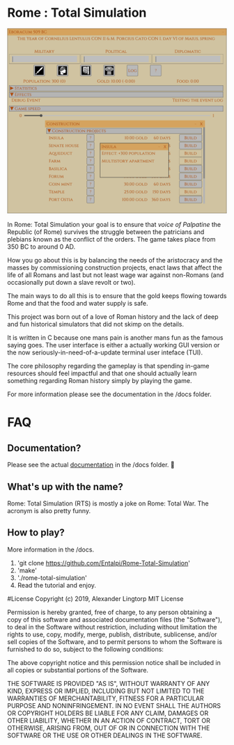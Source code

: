 # Rome : Total Simulation
![](https://raw.githubusercontent.com/Entalpi/Rome-Total-Simulation/master/resources/screenshots/rts-screenshot.png)

In Rome: Total Simulation your goal is to ensure that *voice of Palpatine* the
Republic (of Rome) survives the struggle between the patricians and plebians
known as the conflict of the orders. The game takes place from 350 BC to around
0 AD.

How you go about this is by balancing the needs of the aristocracy and the
masses by commissioning construction projects, enact laws that affect the life
of all Romans and last but not least wage war against non-Romans (and
occasionally put down a slave revolt or two).

The main ways to do all this is to ensure that the gold keeps flowing towards
Rome and that the food and water supply is safe.

This project was born out of a love of Roman history and the lack of deep and
fun historical simulators that did not skimp on the details.

It is written in C because one mans pain is another mans fun as the famous saying goes.
The user interface is either a actually working GUI version or the now
seriously-in-need-of-a-update terminal user inteface (TUI).

The core philosophy regarding the gameplay is that spending in-game resources
should feel impactful and that one should actually learn something regarding
Roman history simply by playing the game.

For more information please see the documentation in the /docs folder.

# FAQ
## Documentation?
Please see the actual
[documentation](https://github.com/Entalpi/Rome-Total-Simulation/blob/master/docs/docs.org)
in the /docs folder. 📃

## What's up with the name?
Rome: Total Simulation (RTS) is mostly a joke on Rome: Total War. The acronym is
also pretty funny.

## How to play?
More information in the /docs.

1. 'git clone https://github.com/Entalpi/Rome-Total-Simulation'
2. 'make'
3. './rome-total-simulation'
4. Read the tutorial and enjoy.

#License
Copyright (c) 2019, Alexander Lingtorp MIT License

Permission is hereby granted, free of charge, to any person obtaining a copy of
this software and associated documentation files (the "Software"), to deal in
the Software without restriction, including without limitation the rights to
use, copy, modify, merge, publish, distribute, sublicense, and/or sell copies of
the Software, and to permit persons to whom the Software is furnished to do so,
subject to the following conditions:

The above copyright notice and this permission notice shall be included in all
copies or substantial portions of the Software.

THE SOFTWARE IS PROVIDED "AS IS", WITHOUT WARRANTY OF ANY KIND, EXPRESS OR
IMPLIED, INCLUDING BUT NOT LIMITED TO THE WARRANTIES OF MERCHANTABILITY, FITNESS
FOR A PARTICULAR PURPOSE AND NONINFRINGEMENT. IN NO EVENT SHALL THE AUTHORS OR
COPYRIGHT HOLDERS BE LIABLE FOR ANY CLAIM, DAMAGES OR OTHER LIABILITY, WHETHER
IN AN ACTION OF CONTRACT, TORT OR OTHERWISE, ARISING FROM, OUT OF OR IN
CONNECTION WITH THE SOFTWARE OR THE USE OR OTHER DEALINGS IN THE SOFTWARE.
